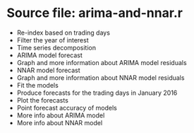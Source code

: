 # Source file: arima-and-nnar.r

- Re-index based on trading days
- Filter the year of interest
- Time series decomposition
- ARIMA model forecast
- Graph and more information about ARIMA model residuals
- NNAR model forecast
- Graph and more information about NNAR model residuals
- Fit the models
- Produce forecasts for the trading days in January 2016
- Plot the forecasts
- Point forecast accuracy of models
- More info about ARIMA model
- More info about NNAR model
